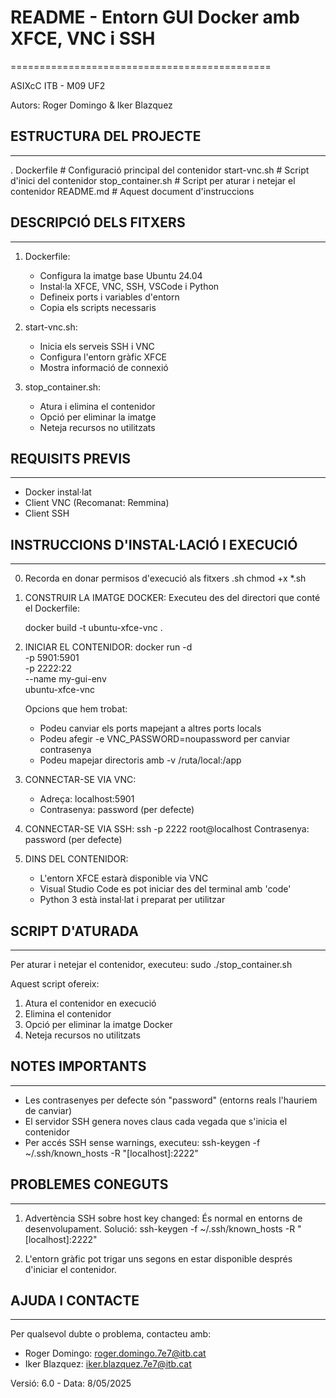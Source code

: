 # README - Entorn GUI Docker amb XFCE, VNC i SSH
=============================================

ASIXcC ITB - M09 UF2

Autors: Roger Domingo & Iker Blazquez

## ESTRUCTURA DEL PROJECTE
-----------------------
.
 Dockerfile                  # Configuració principal del contenidor
 start-vnc.sh                # Script d'inici del contenidor
 stop_container.sh           # Script per aturar i netejar el contenidor
 README.md                   # Aquest document d'instruccions

## DESCRIPCIÓ DELS FITXERS
-----------------------
1. Dockerfile:
   - Configura la imatge base Ubuntu 24.04
   - Instal·la XFCE, VNC, SSH, VSCode i Python
   - Defineix ports i variables d'entorn
   - Copia els scripts necessaris

2. start-vnc.sh:
   - Inicia els serveis SSH i VNC
   - Configura l'entorn gràfic XFCE
   - Mostra informació de connexió

3. stop_container.sh:
   - Atura i elimina el contenidor
   - Opció per eliminar la imatge
   - Neteja recursos no utilitzats

## REQUISITS PREVIS
----------------
- Docker instal·lat
- Client VNC (Recomanat: Remmina)
- Client SSH

## INSTRUCCIONS D'INSTAL·LACIÓ I EXECUCIÓ
--------------------------------------

0. Recorda en donar permisos d'execució als fitxers .sh
   chmod +x *.sh

1. CONSTRUIR LA IMATGE DOCKER:
   Executeu des del directori que conté el Dockerfile:
   
   docker build -t ubuntu-xfce-vnc .

2. INICIAR EL CONTENIDOR:
   docker run -d \
  -p 5901:5901 \
  -p 2222:22 \
  --name my-gui-env \
  ubuntu-xfce-vnc

   Opcions que hem trobat:
   - Podeu canviar els ports mapejant a altres ports locals
   - Podeu afegir -e VNC_PASSWORD=noupassword per canviar contrasenya
   - Podeu mapejar directoris amb -v /ruta/local:/app

3. CONNECTAR-SE VIA VNC:
   - Adreça: localhost:5901
   - Contrasenya: password (per defecte)

4. CONNECTAR-SE VIA SSH:
   ssh -p 2222 root@localhost
   Contrasenya: password (per defecte)

5. DINS DEL CONTENIDOR:
   - L'entorn XFCE estarà disponible via VNC
   - Visual Studio Code es pot iniciar des del terminal amb 'code'
   - Python 3 està instal·lat i preparat per utilitzar

## SCRIPT D'ATURADA
----------------
Per aturar i netejar el contenidor, executeu:
sudo ./stop_container.sh

Aquest script ofereix:
1. Atura el contenidor en execució
2. Elimina el contenidor
3. Opció per eliminar la imatge Docker
4. Neteja recursos no utilitzats

## NOTES IMPORTANTS
----------------
- Les contrasenyes per defecte són "password" (entorns reals l'hauriem de canviar)
- El servidor SSH genera noves claus cada vegada que s'inicia el contenidor
- Per accés SSH sense warnings, executeu:
  ssh-keygen -f ~/.ssh/known_hosts -R "[localhost]:2222"

## PROBLEMES CONEGUTS
------------------
1. Advertència SSH sobre host key changed:
   És normal en entorns de desenvolupament. Solució:
   ssh-keygen -f ~/.ssh/known_hosts -R "[localhost]:2222"

2. L'entorn gràfic pot trigar uns segons en estar disponible després
   d'iniciar el contenidor.

## AJUDA I CONTACTE
----------------
Per qualsevol dubte o problema, contacteu amb:
- Roger Domingo: roger.domingo.7e7@itb.cat
- Iker Blazquez: iker.blazquez.7e7@itb.cat

Versió: 6.0 - Data: 8/05/2025